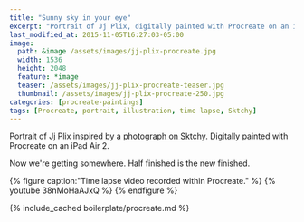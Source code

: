 ```yaml
---
title: "Sunny sky in your eye"
excerpt: "Portrait of Jj Plix, digitally painted with Procreate on an iPad."
last_modified_at: 2015-11-05T16:27:03-05:00
image: 
  path: &image /assets/images/jj-plix-procreate.jpg
  width: 1536
  height: 2048
  feature: *image
  teaser: /assets/images/jj-plix-procreate-teaser.jpg
  thumbnail: /assets/images/jj-plix-procreate-250.jpg
categories: [procreate-paintings]
tags: [Procreate, portrait, illustration, time lapse, Sktchy]
---
```


Portrait of Jj Plix inspired by a [photograph on Sktchy](http://sktchy.com/BXA9OC ). Digitally painted with Procreate on an iPad Air 2. 

Now we're getting somewhere. Half finished is the new finished.

{% figure caption:"Time lapse video recorded within Procreate." %}
{% youtube 38nMoHaAJxQ %}
{% endfigure %}

{% include_cached boilerplate/procreate.md %}
